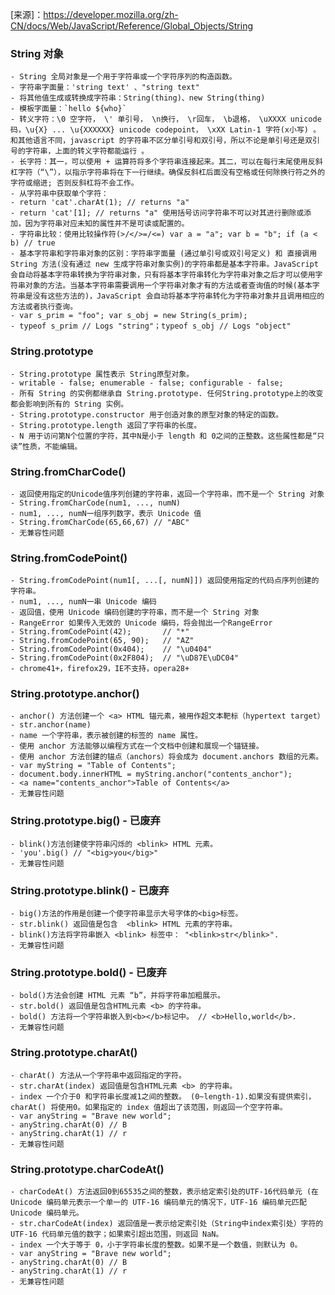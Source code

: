
[来源]：https://developer.mozilla.org/zh-CN/docs/Web/JavaScript/Reference/Global_Objects/String

### String 对象
    - String 全局对象是一个用于字符串或一个字符序列的构造函数。
    - 字符串字面量：'string text' 、"string text"
    - 将其他值生成或转换成字符串：String(thing)、new String(thing)
    - 模板字面量：`hello ${who}`
    - 转义字符：\0 空字符， \' 单引号， \n换行， \r回车， \b退格， \uXXXX unicode码，\u{X} ... \u{XXXXXX} unicode codepoint， \xXX Latin-1 字符(x小写) 。和其他语言不同，javascript 的字符串不区分单引号和双引号，所以不论是单引号还是双引号的字符串，上面的转义字符都能运行 。
    - 长字符：其一，可以使用 + 运算符将多个字符串连接起来。其二，可以在每行末尾使用反斜杠字符（“\”），以指示字符串将在下一行继续。确保反斜杠后面没有空格或任何除换行符之外的字符或缩进; 否则反斜杠将不会工作。
    - 从字符串中获取单个字符：
    - return 'cat'.charAt(1); // returns "a"
    - return 'cat'[1]; // returns "a" 使用括号访问字符串不可以对其进行删除或添加，因为字符串对应未知的属性并不是可读或配置的。
    - 字符串比较：使用比较操作符(>/</>=/<=) var a = "a"; var b = "b"; if (a < b) // true
    - 基本字符串和字符串对象的区别：字符串字面量 (通过单引号或双引号定义) 和 直接调用 String 方法(没有通过 new 生成字符串对象实例)的字符串都是基本字符串。JavaScript会自动将基本字符串转换为字符串对象，只有将基本字符串转化为字符串对象之后才可以使用字符串对象的方法。当基本字符串需要调用一个字符串对象才有的方法或者查询值的时候(基本字符串是没有这些方法的)，JavaScript 会自动将基本字符串转化为字符串对象并且调用相应的方法或者执行查询。
    - var s_prim = "foo"; var s_obj = new String(s_prim); 
    - typeof s_prim // Logs "string"；typeof s_obj // Logs "object"

### String.prototype
    - String.prototype 属性表示 String原型对象。
    - writable - false; enumerable - false; configurable - false;
    - 所有 String 的实例都继承自 String.prototype. 任何String.prototype上的改变都会影响到所有的 String 实例。
    - String.prototype.constructor 用于创造对象的原型对象的特定的函数。
    - String.prototype.length 返回了字符串的长度。
    - N 用于访问第N个位置的字符，其中N是小于 length 和 0之间的正整数。这些属性都是“只读”性质，不能编辑。


### String.fromCharCode()
    - 返回使用指定的Unicode值序列创建的字符串，返回一个字符串，而不是一个 String 对象
    - String.fromCharCode(num1, ..., numN) 
    - num1, ..., numN一组序列数字，表示 Unicode 值
    - String.fromCharCode(65,66,67) // "ABC"
    - 无兼容性问题

### String.fromCodePoint()
    - String.fromCodePoint(num1[, ...[, numN]]) 返回使用指定的代码点序列创建的字符串。
    - num1, ..., numN一串 Unicode 编码
    - 返回值，使用 Unicode 编码创建的字符串，而不是一个 String 对象
    - RangeError 如果传入无效的 Unicode 编码，将会抛出一个RangeError
    - String.fromCodePoint(42);       // "*"
    - String.fromCodePoint(65, 90);   // "AZ"
    - String.fromCodePoint(0x404);    // "\u0404"
    - String.fromCodePoint(0x2F804);  // "\uD87E\uDC04"
    - chrome41+，firefox29，IE不支持，opera28+

### String.prototype.anchor()
    - anchor() 方法创建一个 <a> HTML 锚元素，被用作超文本靶标（hypertext target）
    - str.anchor(name) 
    - name 一个字符串，表示被创建的标签的 name 属性。
    - 使用 anchor 方法能够以编程方式在一个文档中创建和展现一个锚链接。
    - 使用 anchor 方法创建的锚点（anchors）将会成为 document.anchors 数组的元素。
    - var myString = "Table of Contents";
    - document.body.innerHTML = myString.anchor("contents_anchor");
    - <a name="contents_anchor">Table of Contents</a>
    - 无兼容性问题

### String.prototype.big() - 已废弃
    - blink()方法创建使字符串闪烁的 <blink> HTML 元素。
    - 'you'.big() // "<big>you</big>"
    - 无兼容性问题

### String.prototype.blink() - 已废弃
    - big()方法的作用是创建一个使字符串显示大号字体的<big>标签。
    - str.blink() 返回值是包含  <blink> HTML 元素的字符串。
    - blink()方法将字符串嵌入 <blink> 标签中： "<blink>str</blink>".
    - 无兼容性问题

### String.prototype.bold() - 已废弃
    - bold()方法会创建 HTML 元素 “b”，并将字符串加粗展示。
    - str.bold() 返回值是包含HTML元素 <b> 的字符串。
    - bold() 方法将一个字符串嵌入到<b></b>标记中。 // <b>Hello,world</b>.
    - 无兼容性问题

### String.prototype.charAt()
    - charAt() 方法从一个字符串中返回指定的字符。
    - str.charAt(index) 返回值是包含HTML元素 <b> 的字符串。
    - index 一个介于0 和字符串长度减1之间的整数。 (0~length-1).如果没有提供索引，charAt() 将使用0。如果指定的 index 值超出了该范围，则返回一个空字符串。
    - var anyString = "Brave new world"; 
    - anyString.charAt(0) // B
    - anyString.charAt(1) // r
    - 无兼容性问题

### String.prototype.charCodeAt()
    - charCodeAt() 方法返回0到65535之间的整数，表示给定索引处的UTF-16代码单元 (在 Unicode 编码单元表示一个单一的 UTF-16 编码单元的情况下，UTF-16 编码单元匹配 Unicode 编码单元。
    - str.charCodeAt(index) 返回值是一表示给定索引处（String中index索引处）字符的 UTF-16 代码单元值的数字；如果索引超出范围，则返回 NaN。
    - index 一个大于等于 0，小于字符串长度的整数。如果不是一个数值，则默认为 0。
    - var anyString = "Brave new world"; 
    - anyString.charAt(0) // B
    - anyString.charAt(1) // r
    - 无兼容性问题






